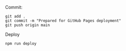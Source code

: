 Commit:
```
git add .
git commit -m "Prepared for GitHub Pages deployment"
git push origin main
```

Deploy 
```
npm run deploy
```